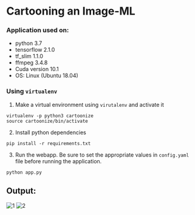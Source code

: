 # Cartooning an Image-ML


### Application used on:

- python 3.7
- tensorflow 2.1.0 
- tf_slim 1.1.0
- ffmpeg 3.4.8
- Cuda version 10.1
- OS: Linux (Ubuntu 18.04)


### Using `virtualenv`

1. Make a virtual environment using `virutalenv` and activate it
```
virtualenv -p python3 cartoonize
source cartoonize/bin/activate
```
2. Install python dependencies
```
pip install -r requirements.txt
```
3. Run the webapp. Be sure to set the appropriate values in `config.yaml` file before running the application.
```
python app.py
```
## Output:
![1](https://user-images.githubusercontent.com/85608117/178100361-8a3d3011-e277-42fa-b96f-d241bfe5c518.png)
![2](https://user-images.githubusercontent.com/85608117/178100371-9b7cd283-2b9f-4090-b70f-e5d9ba20410e.png)
